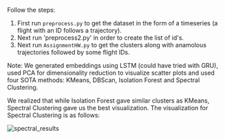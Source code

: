 Follow the steps:

1. First run `preprocess.py` to get the dataset in the form of a timeseries (a flight with an ID follows a trajectory).
2. Next run 'preprocess2.py' in order to create the list of id's.
3. Next run `AssignmentHW.py` to get the clusters along with anamolous trajectories followed by some flight IDs.

Note: We generated embeddings using LSTM (could have tried with GRU), used PCA for dimensionality reduction to visualize scatter plots and used four SOTA methods: KMeans, DBScan, Isolation Forest and Spectral Clustering.

We realized that while Isolation Forest gave similar clusters as KMeans, Spectral Clustering gave us the best visualization. The visualization for Spectral Clustering is as follows:

![spectral_results](https://github.com/rohit-kapoor/Honeywell_hackathon/assets/40568172/ebb4e575-c380-4c70-af58-cd7902cdbe86)

